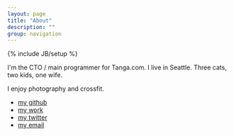 ```yaml
---
layout: page
title: "About"
description: ""
group: navigation
---
```

{% include JB/setup %}

I'm the CTO / main programmer for Tanga.com. I live in Seattle. Three cats, two kids, one wife.

I enjoy photography and crossfit.

- [my github](https://github.com/joevandyk)
- [my work](https://www.tanga.com)
- [my twitter](https://www.twitter.com/joevandyk)
- [my email](mailto:joe@tanga.com)
